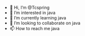 - 👋 Hi, I’m @Tcspring
- 👀 I’m interested in java
- 🌱 I’m currently learning java
- 💞️ I’m looking to collaborate on java
- 📫 How to reach me java

<!---
Tcspring/Tcspring is a ✨ special ✨ repository because its `README.md` (this file) appears on your GitHub profile.
You can click the Preview link to take a look at your changes.
--->
